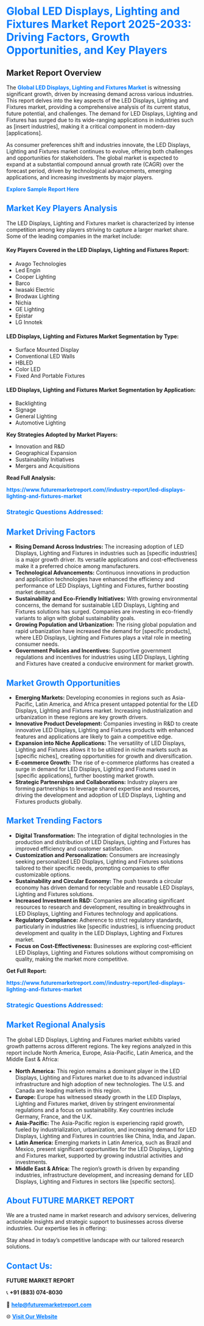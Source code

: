<h1 style="color: #007BFF;">Global LED Displays, Lighting and Fixtures Market Report 2025-2033: Driving Factors, Growth Opportunities, and Key Players</h1>

<section id="overview">
<h2>Market Report Overview</h2>
<p>The <a href="https://www.futuremarketreport.com//industry-report/led-displays-lighting-and-fixtures-market" style="color: #007BFF; text-decoration: none;"><strong>Global LED Displays, Lighting and Fixtures Market</strong></a> is witnessing significant growth, driven by increasing demand across various industries. This report delves into the key aspects of the LED Displays, Lighting and Fixtures market, providing a comprehensive analysis of its current status, future potential, and challenges. The demand for LED Displays, Lighting and Fixtures has surged due to its wide-ranging applications in industries such as [insert industries], making it a critical component in modern-day [applications].</p>
<p>As consumer preferences shift and industries innovate, the LED Displays, Lighting and Fixtures market continues to evolve, offering both challenges and opportunities for stakeholders. The global market is expected to expand at a substantial compound annual growth rate (CAGR) over the forecast period, driven by technological advancements, emerging applications, and increasing investments by major players.</p>
</section>

<section id="overview">
<p><a href="https://www.futuremarketreport.com//request-sample/reportId=75365" style="color: #007BFF; text-decoration: none;"><strong>Explore Sample Report Here</strong></a></p>
</section>

<section id="key-players">
<h2 style="color: #007BFF;">Market Key Players Analysis</h2>
<p>The LED Displays, Lighting and Fixtures market is characterized by intense competition among key players striving to capture a larger market share. Some of the leading companies in the market include:</p>
<h4>Key Players Covered in the LED Displays, Lighting and Fixtures Report:</h4>
<ul><li>Avago Technologies</li><li>Led Engin</li><li>Cooper Lighting</li><li>Barco</li><li>Iwasaki Electric</li><li>Brodwax Lighting</li><li>Nichia</li><li>GE Lighting</li><li>Epistar</li><li>LG Innotek</li></ul>
<h4>LED Displays, Lighting and Fixtures Market Segmentation by Type:</h4>
<ul><li>Surface Mounted Display</li><li>Conventional LED Walls</li><li>HBLED</li><li>Color LED</li><li>Fixed And Portable Fixtures</li></ul>

<h4>LED Displays, Lighting and Fixtures Market Segmentation by Application:</h4>
<ul><li>Backlighting</li><li>Signage</li><li>General Lighting</li><li>Automotive Lighting</li></ul>
<p><strong>Key Strategies Adopted by Market Players:</strong></p>
<ul>
<li>Innovation and R&D</li>
<li>Geographical Expansion</li>
<li>Sustainability Initiatives</li>
<li>Mergers and Acquisitions</li>
</ul>
</section>

<section>
<p><strong>Read Full Analysis: </strong></p><a href="https://www.futuremarketreport.com//industry-report/led-displays-lighting-and-fixtures-market" style="color: #007BFF; text-decoration: none;"><strong>https://www.futuremarketreport.com//industry-report/led-displays-lighting-and-fixtures-market</strong></a>
<h3 style="color: #007BFF;">Strategic Questions Addressed:</h3>
</section>

<section id="driving-factors">
<h2 style="color: #007BFF;">Market Driving Factors</h2>
<ul>
<li><strong>Rising Demand Across Industries:</strong> The increasing adoption of LED Displays, Lighting and Fixtures in industries such as [specific industries] is a major growth driver. Its versatile applications and cost-effectiveness make it a preferred choice among manufacturers.</li>
<li><strong>Technological Advancements:</strong> Continuous innovations in production and application technologies have enhanced the efficiency and performance of LED Displays, Lighting and Fixtures, further boosting market demand.</li>
<li><strong>Sustainability and Eco-Friendly Initiatives:</strong> With growing environmental concerns, the demand for sustainable LED Displays, Lighting and Fixtures solutions has surged. Companies are investing in eco-friendly variants to align with global sustainability goals.</li>
<li><strong>Growing Population and Urbanization:</strong> The rising global population and rapid urbanization have increased the demand for [specific products], where LED Displays, Lighting and Fixtures plays a vital role in meeting consumer needs.</li>
<li><strong>Government Policies and Incentives:</strong> Supportive government regulations and incentives for industries using LED Displays, Lighting and Fixtures have created a conducive environment for market growth.</li>
</ul>
</section>

<section id="growth-opportunities">
<h2 style="color: #007BFF;">Market Growth Opportunities</h2>
<ul>
<li><strong>Emerging Markets:</strong> Developing economies in regions such as Asia-Pacific, Latin America, and Africa present untapped potential for the LED Displays, Lighting and Fixtures market. Increasing industrialization and urbanization in these regions are key growth drivers.</li>
<li><strong>Innovative Product Development:</strong> Companies investing in R&D to create innovative LED Displays, Lighting and Fixtures products with enhanced features and applications are likely to gain a competitive edge.</li>
<li><strong>Expansion into Niche Applications:</strong> The versatility of LED Displays, Lighting and Fixtures allows it to be utilized in niche markets such as [specific niches], creating opportunities for growth and diversification.</li>
<li><strong>E-commerce Growth:</strong> The rise of e-commerce platforms has created a surge in demand for LED Displays, Lighting and Fixtures used in [specific applications], further boosting market growth.</li>
<li><strong>Strategic Partnerships and Collaborations:</strong> Industry players are forming partnerships to leverage shared expertise and resources, driving the development and adoption of LED Displays, Lighting and Fixtures products globally.</li>
</ul>
</section>

<section id="trending-factors">
<h2 style="color: #007BFF;">Market Trending Factors</h2>
<ul>
<li><strong>Digital Transformation:</strong> The integration of digital technologies in the production and distribution of LED Displays, Lighting and Fixtures has improved efficiency and customer satisfaction.</li>
<li><strong>Customization and Personalization:</strong> Consumers are increasingly seeking personalized LED Displays, Lighting and Fixtures solutions tailored to their specific needs, prompting companies to offer customizable options.</li>
<li><strong>Sustainability and Circular Economy:</strong> The push towards a circular economy has driven demand for recyclable and reusable LED Displays, Lighting and Fixtures solutions.</li>
<li><strong>Increased Investment in R&D:</strong> Companies are allocating significant resources to research and development, resulting in breakthroughs in LED Displays, Lighting and Fixtures technology and applications.</li>
<li><strong>Regulatory Compliance:</strong> Adherence to strict regulatory standards, particularly in industries like [specific industries], is influencing product development and quality in the LED Displays, Lighting and Fixtures market.</li>
<li><strong>Focus on Cost-Effectiveness:</strong> Businesses are exploring cost-efficient LED Displays, Lighting and Fixtures solutions without compromising on quality, making the market more competitive.</li>
</ul>
</section>

<section>
<p><strong>Get Full Report: </strong></p><a href="https://www.futuremarketreport.com//industry-report/led-displays-lighting-and-fixtures-market" style="color: #007BFF; text-decoration: none;"><strong>https://www.futuremarketreport.com//industry-report/led-displays-lighting-and-fixtures-market</strong></a>
<h3 style="color: #007BFF;">Strategic Questions Addressed:</h3>
</section>


<section id="regional-analysis">
<h2 style="color: #007BFF;">Market Regional Analysis</h2>
<p>The global LED Displays, Lighting and Fixtures market exhibits varied growth patterns across different regions. The key regions analyzed in this report include North America, Europe, Asia-Pacific, Latin America, and the Middle East & Africa:</p>
<ul>
<li><strong>North America:</strong> This region remains a dominant player in the LED Displays, Lighting and Fixtures market due to its advanced industrial infrastructure and high adoption of new technologies. The U.S. and Canada are leading markets in this region.</li>
<li><strong>Europe:</strong> Europe has witnessed steady growth in the LED Displays, Lighting and Fixtures market, driven by stringent environmental regulations and a focus on sustainability. Key countries include Germany, France, and the U.K.</li>
<li><strong>Asia-Pacific:</strong> The Asia-Pacific region is experiencing rapid growth, fueled by industrialization, urbanization, and increasing demand for LED Displays, Lighting and Fixtures in countries like China, India, and Japan.</li>
<li><strong>Latin America:</strong> Emerging markets in Latin America, such as Brazil and Mexico, present significant opportunities for the LED Displays, Lighting and Fixtures market, supported by growing industrial activities and investments.</li>
<li><strong>Middle East & Africa:</strong> The region’s growth is driven by expanding industries, infrastructure development, and increasing demand for LED Displays, Lighting and Fixtures in sectors like [specific sectors].</li>
</ul>
</section>

<footer>
<h2 style="color: #007BFF;">About FUTURE MARKET REPORT</h2>
<p>We are a trusted name in market research and advisory services, delivering actionable insights and strategic support to businesses across diverse industries. Our expertise lies in offering:</p>

<p>Stay ahead in today’s competitive landscape with our tailored research solutions.</p>

<h2 style="color: #007BFF;">Contact Us:</h2>
<p><strong>FUTURE MARKET REPORT</strong></p>
<p>📞 <strong>+91 (883) 074-8030</strong></p>
<p>📧 <strong><a href="mailto:help@futuremarketreport.com" style="color: #007BFF;">help@futuremarketreport.com</a></strong></p>
<p>🌐 <strong><a href="https://www.futuremarketreport.com/" style="color: #007BFF;">Visit Our Website</a></strong></p>
</footer>